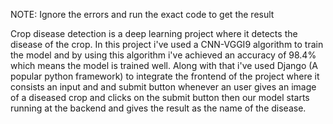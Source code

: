 NOTE: Ignore the errors and run the exact code to get the result


Crop disease detection is a deep learning project where it detects the disease of the crop. In this project i've used a CNN-VGGI9 algorithm to train the model and by using this algorithm i've achieved an accuracy of 98.4% which means the model is trained well. Along with that i've used Django (A popular python framework) to integrate the frontend of the project where it consists an input and and submit button whenever an user gives an image of a diseased crop and clicks on the submit button then our model starts running at the backend and gives the result as the name of the disease. 
